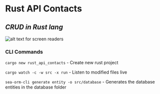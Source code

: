 # Rust API Contacts

## _CRUD in Rust lang_

![alt text for screen readers](https://img.shields.io/badge/Rust-000000?style=for-the-badge&logo=rust&logoColor=white)

### CLI Commands

`cargo new rust_api_contacts` - Create new rust project

`cargo watch -c -w src -x run` - Listen to modified files live

`sea-orm-cli generate entity -o src/database` - Generates the database entities in the database folder